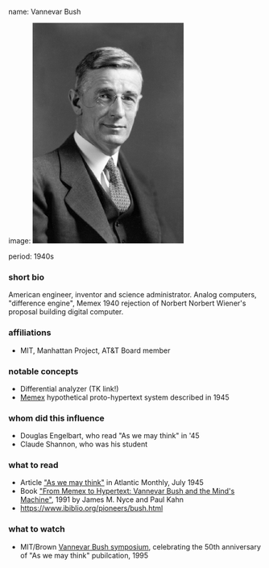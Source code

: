 name: Vannevar Bush

image: ![Vannevar Bush](img/vannevar-bush.gif)

period: 1940s

### short bio
 American engineer, inventor and science administrator. 
 Analog computers, "difference engine", Memex
 1940 rejection of Norbert Norbert Wiener's proposal building digital computer.

### affiliations
 - MIT, Manhattan Project, AT&T Board member

### notable concepts
 - Differential analyzer (TK link!)
 - [Memex](https://en.wikipedia.org/wiki/Memex) hypothetical proto-hypertext system described in 1945

### whom did this influence
 - Douglas Engelbart, who read "As we may think" in '45
 - Claude Shannon, who was his student

### what to read
 - Article ["As we may think"](https://web.archive.org/web/20011215033047id_/http://www.isg.sfu.ca:80/~duchier/misc/vbush/vbush-all.shtml) in Atlantic Monthly, July 1945
 - Book ["From Memex to Hypertext: Vannevar Bush and the Mind's Machine"](https://archive.org/details/FromMemexToHypertext), 1991 by James M. Nyce and Paul Kahn
 - https://www.ibiblio.org/pioneers/bush.html

### what to watch
 - MIT/Brown [Vannevar Bush symposium](http://dougengelbart.org/content/view/258/000/), celebrating the 50th anniversary of "As we may think" pubilcation, 1995
